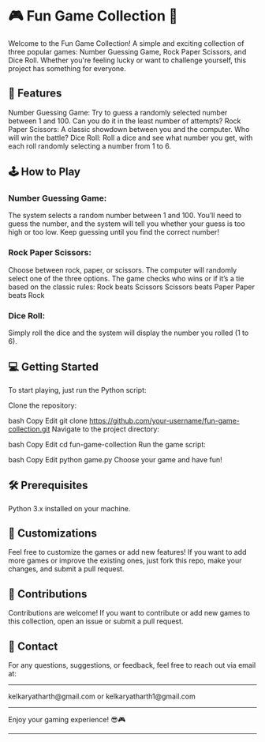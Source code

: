  <h1>🎮 Fun Game Collection 🎲</h1>
Welcome to the Fun Game Collection! A simple and exciting collection of three popular games: Number Guessing Game, Rock Paper Scissors, and Dice Roll. Whether you're feeling lucky or want to challenge yourself, this project has something for everyone.

<h2>🚀 Features</h2>
Number Guessing Game: Try to guess a randomly selected number between 1 and 100. Can you do it in the least number of attempts?
Rock Paper Scissors: A classic showdown between you and the computer. Who will win the battle?
Dice Roll: Roll a dice and see what number you get, with each roll randomly selecting a number from 1 to 6.

<h2>🕹️ How to Play</h2>

<h3>Number Guessing Game:</h3>

The system selects a random number between 1 and 100.
You’ll need to guess the number, and the system will tell you whether your guess is too high or too low.
Keep guessing until you find the correct number!

<h3>Rock Paper Scissors:</h3>

Choose between rock, paper, or scissors.
The computer will randomly select one of the three options.
The game checks who wins or if it’s a tie based on the classic rules:
Rock beats Scissors
Scissors beats Paper
Paper beats Rock

<h3>Dice Roll:</h3>

Simply roll the dice and the system will display the number you rolled (1 to 6).

<h2>💻 Getting Started</h2>
To start playing, just run the Python script:

Clone the repository:

bash
Copy
Edit
git clone https://github.com/your-username/fun-game-collection.git
Navigate to the project directory:

bash
Copy
Edit
cd fun-game-collection
Run the game script:

bash
Copy
Edit
python game.py
Choose your game and have fun!

<h2>🛠️ Prerequisites</h2>
Python 3.x installed on your machine.

<h2>🎨 Customizations</h2>
Feel free to customize the games or add new features! If you want to add more games or improve the existing ones, just fork this repo, make your changes, and submit a pull request.

<h2>📢 Contributions</h2>
Contributions are welcome! If you want to contribute or add new games to this collection, open an issue or submit a pull request.

<h2>📧 Contact</h2>
For any questions, suggestions, or feedback, feel free to reach out via email at:
<hr>
kelkaryatharth@gmail.com or kelkaryatharth1@gmail.com
<hr>
Enjoy your gaming experience! 😎🎮
<hr>
